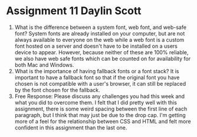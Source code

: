 # Assignment 11 Daylin Scott
1. What is the difference between a system font, web font, and web-safe font?
System fonts are already installed on your computer, but are not always available to everyone on the web while a web font is a custom font hosted on a server and doesn't have to be installed on a users device to appear. However, because neither of these are 100% reliable, we also have web safe fonts which can be counted on for availability for both Mac and Windows.
2. What is the importance of having fallback fonts or a font stack?
It is important to have a fallback font so that if the original font you have chosen is not compatible with a user's browser, it can still be replaced by the font chosen for the fallback.
3. Free Response: Please discuss any challenges you had this week and what you
did to overcome them.
I felt that I did pretty well with this assignment, there is some weird spacing between the first line of each paragraph, but I think that may just be due to the drop cap. I'm getting more of a feel for the relationship between CSS and HTML and felt more confident in this assignment than the last one.
